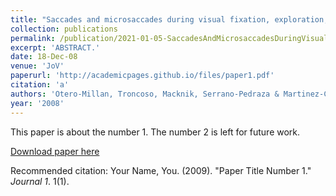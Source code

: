 ```yaml
---
title: "Saccades and microsaccades during visual fixation, exploration, and search: foundations for a common saccadic generator."
collection: publications
permalink: /publication/2021-01-05-SaccadesAndMicrosaccadesDuringVisualFixation_Exploration_AndSea
excerpt: 'ABSTRACT.'
date: 18-Dec-08
venue: 'JoV'
paperurl: 'http://academicpages.github.io/files/paper1.pdf'
citation: 'a'
authors: 'Otero-Millan, Troncoso, Macknik, Serrano-Pedraza & Martinez-Conde'
year: '2008'
---
```

This paper is about the number 1. The number 2 is left for future work.

[Download paper here](http://academicpages.github.io/files/paper1.pdf)

Recommended citation: Your Name, You. (2009). "Paper Title Number 1." <i>Journal 1</i>. 1(1).
